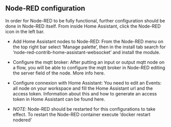 


## Node-RED configuration
In order for Node-RED to be fully functional, further configuration should be done in Node-RED itself. From inside Home Assistant, click the Node-RED icon in the left bar.

* Add Home Assistant nodes to Node-RED: From the Node-RED menu on the top right bar select ‘Manage palette’, then in the install tab search for ‘node-red-contrib-home-assistant-websocket’ and install the module.
* Configure the mqtt broker: After putting an input or output mqtt node on a flow, you will be able to configure the mqtt broker in Node-RED editing the server field of the node. More info here.
* Configure connexion with Home Assistant: You need to edit an Events: all node on your workspace and fill the Home Assistant url and the access token. Information about this and how to generate an access token in Home Assistant can be found here.

* *_NOTE_*: Node-RED should be restarted for this configurations to take effect. To restart the Node-RED container execute ‘docker restart nodered’